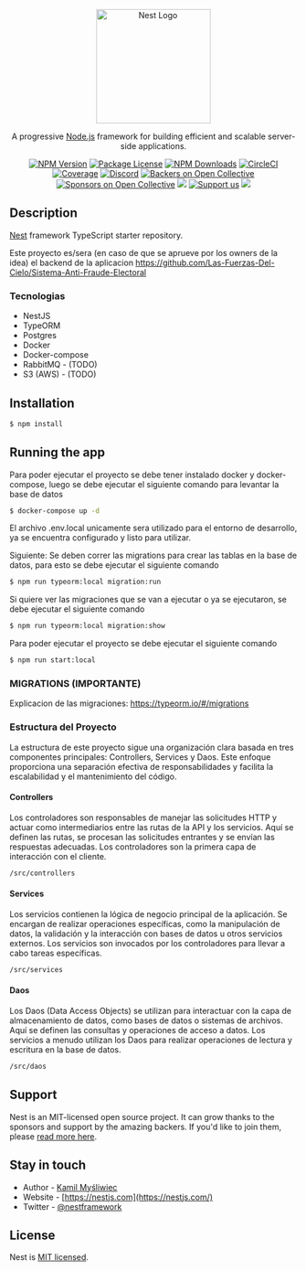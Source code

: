 <p align="center">
  <a href="http://nestjs.com/" target="blank"><img src="https://nestjs.com/img/logo-small.svg" width="200" alt="Nest Logo" /></a>
</p>

[circleci-image]: https://img.shields.io/circleci/build/github/nestjs/nest/master?token=abc123def456
[circleci-url]: https://circleci.com/gh/nestjs/nest

  <p align="center">A progressive <a href="http://nodejs.org" target="_blank">Node.js</a> framework for building efficient and scalable server-side applications.</p>
    <p align="center">
<a href="https://www.npmjs.com/~nestjscore" target="_blank"><img src="https://img.shields.io/npm/v/@nestjs/core.svg" alt="NPM Version" /></a>
<a href="https://www.npmjs.com/~nestjscore" target="_blank"><img src="https://img.shields.io/npm/l/@nestjs/core.svg" alt="Package License" /></a>
<a href="https://www.npmjs.com/~nestjscore" target="_blank"><img src="https://img.shields.io/npm/dm/@nestjs/common.svg" alt="NPM Downloads" /></a>
<a href="https://circleci.com/gh/nestjs/nest" target="_blank"><img src="https://img.shields.io/circleci/build/github/nestjs/nest/master" alt="CircleCI" /></a>
<a href="https://coveralls.io/github/nestjs/nest?branch=master" target="_blank"><img src="https://coveralls.io/repos/github/nestjs/nest/badge.svg?branch=master#9" alt="Coverage" /></a>
<a href="https://discord.gg/G7Qnnhy" target="_blank"><img src="https://img.shields.io/badge/discord-online-brightgreen.svg" alt="Discord"/></a>
<a href="https://opencollective.com/nest#backer" target="_blank"><img src="https://opencollective.com/nest/backers/badge.svg" alt="Backers on Open Collective" /></a>
<a href="https://opencollective.com/nest#sponsor" target="_blank"><img src="https://opencollective.com/nest/sponsors/badge.svg" alt="Sponsors on Open Collective" /></a>
  <a href="https://paypal.me/kamilmysliwiec" target="_blank"><img src="https://img.shields.io/badge/Donate-PayPal-ff3f59.svg"/></a>
    <a href="https://opencollective.com/nest#sponsor"  target="_blank"><img src="https://img.shields.io/badge/Support%20us-Open%20Collective-41B883.svg" alt="Support us"></a>
  <a href="https://twitter.com/nestframework" target="_blank"><img src="https://img.shields.io/twitter/follow/nestframework.svg?style=social&label=Follow"></a>
</p>
  <!--[![Backers on Open Collective](https://opencollective.com/nest/backers/badge.svg)](https://opencollective.com/nest#backer)
  [![Sponsors on Open Collective](https://opencollective.com/nest/sponsors/badge.svg)](https://opencollective.com/nest#sponsor)-->

## Description

[Nest](https://github.com/nestjs/nest) framework TypeScript starter repository.

Este proyecto es/sera (en caso de que se aprueve por los owners de la idea) el backend de la aplicacion https://github.com/Las-Fuerzas-Del-Cielo/Sistema-Anti-Fraude-Electoral

### Tecnologias
- NestJS
- TypeORM
- Postgres
- Docker
- Docker-compose
- RabbitMQ - (TODO)
- S3 (AWS) - (TODO)

## Installation

```bash
$ npm install
```

## Running the app
Para poder ejecutar el proyecto se debe tener instalado docker y docker-compose, luego se debe ejecutar el siguiente comando para levantar la base de datos
```bash
$ docker-compose up -d
```
El archivo .env.local unicamente sera utilizado para el entorno de desarrollo, ya se encuentra configurado y listo para utilizar.

Siguiente: Se deben correr las migrations para crear las tablas en la base de datos, para esto se debe ejecutar el siguiente comando
```bash
$ npm run typeorm:local migration:run
```

Si quiere ver las migraciones que se van a ejecutar o ya se ejecutaron, se debe ejecutar el siguiente comando
```bash
$ npm run typeorm:local migration:show
```

Para poder ejecutar el proyecto se debe ejecutar el siguiente comando
```bash
$ npm run start:local
```

### MIGRATIONS (IMPORTANTE)
Explicacion de las migraciones: https://typeorm.io/#/migrations

### Estructura del Proyecto

La estructura de este proyecto sigue una organización clara basada en tres componentes principales: Controllers, Services y Daos. Este enfoque proporciona una separación efectiva de responsabilidades y facilita la escalabilidad y el mantenimiento del código.

#### Controllers

Los controladores son responsables de manejar las solicitudes HTTP y actuar como intermediarios entre las rutas de la API y los servicios. Aquí se definen las rutas, se procesan las solicitudes entrantes y se envían las respuestas adecuadas. Los controladores son la primera capa de interacción con el cliente.

```bash
/src/controllers
```

#### Services
Los servicios contienen la lógica de negocio principal de la aplicación. Se encargan de realizar operaciones específicas, como la manipulación de datos, la validación y la interacción con bases de datos u otros servicios externos. Los servicios son invocados por los controladores para llevar a cabo tareas específicas.

```bash
/src/services
```
#### Daos
Los Daos (Data Access Objects) se utilizan para interactuar con la capa de almacenamiento de datos, como bases de datos o sistemas de archivos. Aquí se definen las consultas y operaciones de acceso a datos. Los servicios a menudo utilizan los Daos para realizar operaciones de lectura y escritura en la base de datos.

```bash
/src/daos
```


## Support

Nest is an MIT-licensed open source project. It can grow thanks to the sponsors and support by the amazing backers. If you'd like to join them, please [read more here](https://docs.nestjs.com/support).

## Stay in touch

- Author - [Kamil Myśliwiec](https://kamilmysliwiec.com)
- Website - [https://nestjs.com](https://nestjs.com/)
- Twitter - [@nestframework](https://twitter.com/nestframework)

## License

Nest is [MIT licensed](LICENSE).

